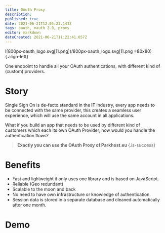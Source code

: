 ```yaml
---
title: OAuth Proxy
description: 
published: true
date: 2021-06-21T12:05:23.141Z
tags: oauth, oauth 2.0, proxy
editor: markdown
dateCreated: 2021-06-21T11:22:41.057Z
---
```


![800px-oauth_logo.svg[1].png](/800px-oauth_logo.svg[1].png  =80x80){.align-left}


One endpoint to handle all your OAuth authentications,
with different kind of (custom) providers.

# Story
Single Sign On is de-facto standard in the IT industry, every app needs to be connected with the same provider, this creates a seamless user experience, which will use the same account in all applications.

What if you build an app that needs to be used by different kind of customers which each its own OAuth Provider, how would you handle the authentication flows?

> **Exactly you can use the OAuth Proxy of Parkhost.eu**
{.is-success}


# Benefits

- Fast and lightweight it only uses one library and is based on JavaScript.
- Reliable (Geo redundant)
- Scalable to the moon and back
- No need to have own infrastructure or knowledge of authentication.
- Session data is stored in a separate database and cleaned automatically after one month.

# Demo